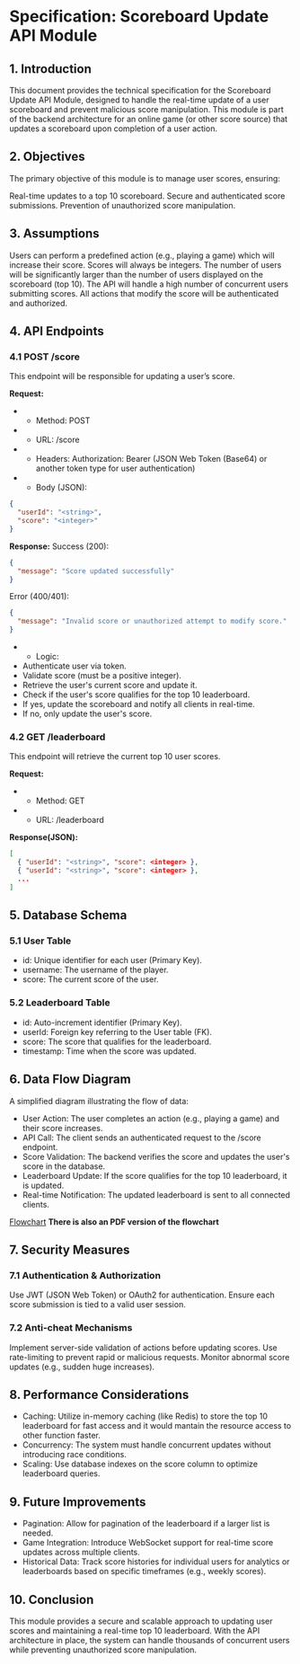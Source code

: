 # Specification: Scoreboard Update API Module

## 1. Introduction
This document provides the technical specification for the Scoreboard Update API Module, designed to handle the real-time update of a user scoreboard and prevent malicious score manipulation. This module is part of the backend architecture for an online game (or other score source) that updates a scoreboard upon completion of a user action.

## 2. Objectives
The primary objective of this module is to manage user scores, ensuring:

Real-time updates to a top 10 scoreboard.
Secure and authenticated score submissions.
Prevention of unauthorized score manipulation.

## 3. Assumptions
Users can perform a predefined action (e.g., playing a game) which will increase their score.
Scores will always be integers.
The number of users will be significantly larger than the number of users displayed on the scoreboard (top 10).
The API will handle a high number of concurrent users submitting scores.
All actions that modify the score will be authenticated and authorized.

## 4. API Endpoints

### 4.1 POST /score
This endpoint will be responsible for updating a user’s score.

**Request:**

- - Method: POST

- - URL: /score

- - Headers:
Authorization: Bearer <token> (JSON Web Token (Base64) or another token type for user authentication)

- - Body (JSON):
```json
{
  "userId": "<string>",
  "score": "<integer>"
}
```

**Response:**
Success (200):
```json
{
  "message": "Score updated successfully"
}
```
Error (400/401):
```json
{
  "message": "Invalid score or unauthorized attempt to modify score."
}
```

- - Logic:
- Authenticate user via token.
- Validate score (must be a positive integer).
- Retrieve the user's current score and update it.
- Check if the user's score qualifies for the top 10 leaderboard.
- If yes, update the scoreboard and notify all clients in real-time.
- If no, only update the user's score.

### 4.2 GET /leaderboard
This endpoint will retrieve the current top 10 user scores.

**Request:**

- - Method: GET

- - URL: /leaderboard

**Response(JSON):**
```json
[
  { "userId": "<string>", "score": <integer> },
  { "userId": "<string>", "score": <integer> },
  ...
]
```

## 5. Database Schema

### 5.1 User Table
- id: Unique identifier for each user (Primary Key).
- username: The username of the player.
- score: The current score of the user.

### 5.2 Leaderboard Table
- id: Auto-increment identifier (Primary Key).
- userId: Foreign key referring to the User table (FK).
- score: The score that qualifies for the leaderboard.
- timestamp: Time when the score was updated.

## 6. Data Flow Diagram
A simplified diagram illustrating the flow of data:

- User Action: The user completes an action (e.g., playing a game) and their score increases.
- API Call: The client sends an authenticated request to the /score endpoint.
- Score Validation: The backend verifies the score and updates the user's score in the database.
- Leaderboard Update: If the score qualifies for the top 10 leaderboard, it is updated.
- Real-time Notification: The updated leaderboard is sent to all connected clients.

[Flowchart](./diagrams/Flowchart.jpg) 
**There is also an PDF version of the flowchart**

## 7. Security Measures

### 7.1 Authentication & Authorization
Use JWT (JSON Web Token) or OAuth2 for authentication.
Ensure each score submission is tied to a valid user session.

### 7.2 Anti-cheat Mechanisms
Implement server-side validation of actions before updating scores.
Use rate-limiting to prevent rapid or malicious requests.
Monitor abnormal score updates (e.g., sudden huge increases).

## 8. Performance Considerations
- Caching: Utilize in-memory caching (like Redis) to store the top 10 leaderboard for fast access and it would mantain the resource access to other function faster.
- Concurrency: The system must handle concurrent updates without introducing race conditions.
- Scaling: Use database indexes on the score column to optimize leaderboard queries.

## 9. Future Improvements
- Pagination: Allow for pagination of the leaderboard if a larger list is needed.
- Game Integration: Introduce WebSocket support for real-time score updates across multiple clients.
- Historical Data: Track score histories for individual users for analytics or leaderboards based on specific timeframes (e.g., weekly scores).

## 10. Conclusion
This module provides a secure and scalable approach to updating user scores and maintaining a real-time top 10 leaderboard. With the API architecture in place, the system can handle thousands of concurrent users while preventing unauthorized score manipulation.